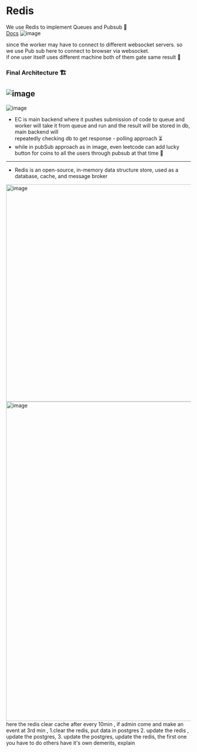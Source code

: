 # Redis
We use Redis to implement Queues and Pubsub 🚀  
[Docs](https://projects.100xdevs.com/tracks/Redis/Redis1)
![image](https://github.com/user-attachments/assets/46c15478-419d-4761-a5b6-c9624cabc1d1)

since the worker may have to connect to different websocket servers. so we use Pub sub here to connect to browser via websocket.  
if one user itself uses different machine both of them gate same result 🔁

### Final Architecture 🏗️
![image](https://github.com/user-attachments/assets/1b0f7e69-6b96-4084-9b20-d083ef810b94)
---
![image](https://github.com/user-attachments/assets/88b72813-e89e-447a-9d4e-6e8c76fe3b46)
- EC is main backend where it pushes submission of code to queue and worker will take it from queue and run and the result will be stored in db, main backend will  
repeatedly checking db to get response - polling approach ⏳
- while in pubSub approach as in image, even leetcode can add lucky button for coins to all the users through pubsub at that time 🎉
---
- Redis is an open-source, in-memory data structure store, used as a database, cache, and message broker
<img width="994" height="593" alt="image" src="https://github.com/user-attachments/assets/08b49fb6-ddaa-4282-b982-af319f4b9110" />
<img width="1350" height="872" alt="image" src="https://github.com/user-attachments/assets/3a77e66c-85e6-4f77-a490-ce85d1054ad8" />
here the redis clear cache after every 10min , if admin come and make an event at 3rd min , 
1.clear the redis, put data in postgres
2. update the redis , update the postgres,
3. update the postgres, update the redis,
the first one you have to do others have it's own demerits, explain
